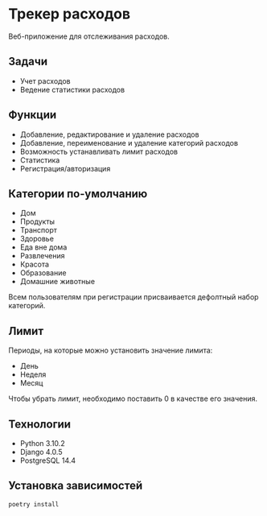 # Трекер расходов

Веб-приложение для отслеживания расходов.

## Задачи

- Учет расходов
- Ведение статистики расходов

## Функции

- Добавление, редактирование и удаление расходов
- Добавление, переименование и удаление категорий расходов
- Возможность устанавливать лимит расходов
- Статистика
- Регистрация/авторизация

## Категории по-умолчанию

- Дом
- Продукты
- Транспорт
- Здоровье
- Еда вне дома
- Развлечения
- Красота
- Образование
- Домашние животные

Всем пользователям при регистрации присваивается дефолтный набор категорий.

## Лимит

Периоды, на которые можно установить значение лимита:

- День
- Неделя
- Месяц

Чтобы убрать лимит, необходимо поставить 0 в качестве его значения.

## Технологии

- Python 3.10.2
- Django 4.0.5
- PostgreSQL 14.4

## Установка зависимостей

```poetry install```